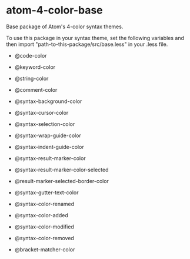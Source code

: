 # atom-4-color-base

Base package of Atom's 4-color syntax themes.

To use this package in your syntax theme, set the following variables and then import "path-to-this-package/src/base.less" in your .less file.

- @code-color
- @keyword-color
- @string-color
- @comment-color

- @syntax-background-color
- @syntax-cursor-color
- @syntax-selection-color

- @syntax-wrap-guide-color
- @syntax-indent-guide-color

- @syntax-result-marker-color
- @syntax-result-marker-color-selected
- @result-marker-selected-border-color

- @syntax-gutter-text-color

- @syntax-color-renamed
- @syntax-color-added
- @syntax-color-modified
- @syntax-color-removed

- @bracket-matcher-color

